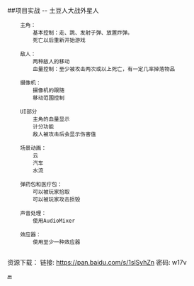 ##项目实战 -- 土豆人大战外星人
```
    主角：
        基本控制：走、跳、发射子弹、放置炸弹。
        死亡以后重新开始游戏
        
    敌人：
        两种敌人的移动
        血量控制：至少被攻击两次或以上死亡，有一定几率掉落物品

    摄像机：
        摄像机的跟随
        移动范围控制

    UI部分
        主角的血量显示
        计分功能
        敌人被攻击后会显示伤害值

    场景动画：
        云
        汽车
        水流

    弹药包和医疗包：
        可以被玩家拾取
        可以被玩家攻击损毁

    声音处理：
        使用AudioMixer

    效应器：
        使用至少一种效应器


```


        


资源下载：
链接: https://pan.baidu.com/s/1slSyhZn 密码: w17v

🔚

